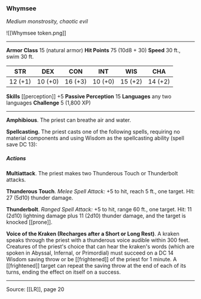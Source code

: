 ### Whymsee
_Medium monstrosity, chaotic evil_

![[Whymsee token.png]]


---

**Armor Class** 15 (natural armor)
**Hit Points** 75 (10d8 + 30)
**Speed** 30 ft., swim 30 ft.

| STR     | DEX     | CON     | INT     | WIS     | CHA     |
|---------|---------|---------|---------|---------|---------|
| 12 (+1) | 10 (+0) | 16 (+3) | 10 (+0) | 15 (+2) | 14 (+2) |

**Skills** [[perception]] +5
**Passive Perception** 15
**Languages** any two languages
**Challenge** 5 (1,800 XP)

---

**Amphibious**. The priest can breathe air and water.

**Spellcasting.** The priest casts one of the following spells, requiring no material components and using Wisdom as the spellcasting ability (spell save DC 13):

##### Actions
**Multiattack**. The priest makes two Thunderous Touch or Thunderbolt attacks.

**Thunderous Touch**. _Melee Spell Attack:_ +5 to hit, reach 5 ft., one target. Hit: 27 (5d10) thunder damage.

**Thunderbolt**. _Ranged Spell Attack:_ +5 to hit, range 60 ft., one target. Hit: 11 (2d10) lightning damage plus 11 (2d10) thunder damage, and the target is knocked [[prone]].

**Voice of the Kraken (Recharges after a Short or Long Rest)**. A kraken speaks through the priest with a thunderous voice audible within 300 feet. Creatures of the priest's choice that can hear the kraken's words (which are spoken in Abyssal, Infernal, or Primordial) must succeed on a DC 14 Wisdom saving throw or be [[frightened]] of the priest for 1 minute. A [[frightened]] target can repeat the saving throw at the end of each of its turns, ending the effect on itself on a success.


---

Source: [[LR]], page 20